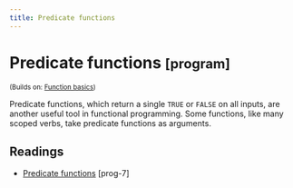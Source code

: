 ```yaml
---
title: Predicate functions
---
```


<!-- Generated automatically from function-predicate.yml. Do not edit by hand -->

# Predicate functions <small class='program'>[program]</small>
<small>(Builds on: [Function basics](function-basics.md))</small>

Predicate functions, which return a single `TRUE` or `FALSE` on all inputs, are
another useful tool in functional programming. Some functions, like many scoped verbs, 
take predicate functions as arguments.

## Readings

  * [Predicate functions](https://dcl-prog.stanford.edu/function-predicate.html) [prog-7]


